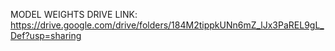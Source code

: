 MODEL WEIGHTS DRIVE LINK: https://drive.google.com/drive/folders/184M2tippkUNn6mZ_lJx3PaREL9gL_Def?usp=sharing
